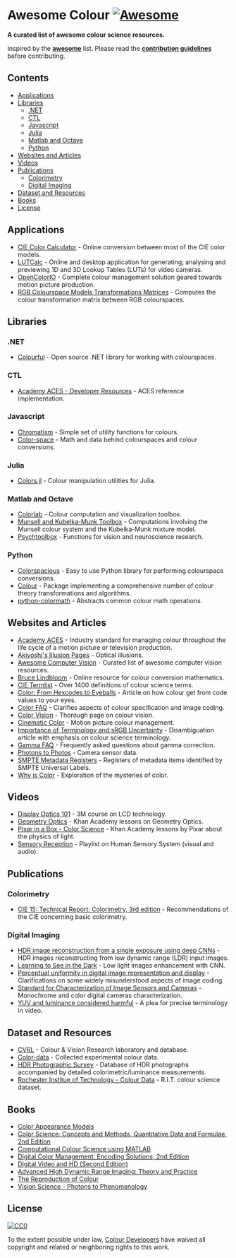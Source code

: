 # Awesome Colour [![Awesome](https://awesome.re/badge.svg)](https://awesome.re)

__A curated list of awesome colour science resources.__

Inspired by the __[awesome](https://github.com/sindresorhus/awesome)__ list. Please read the __[contribution guidelines](contributing.md)__ before contributing.


## Contents

<!-- START doctoc generated TOC please keep comment here to allow auto update -->
<!-- DON'T EDIT THIS SECTION, INSTEAD RE-RUN doctoc TO UPDATE -->


- [Applications](#applications)
- [Libraries](#libraries)
  - [.NET](#net)
  - [CTL](#ctl)
  - [Javascript](#javascript)
  - [Julia](#julia)
  - [Matlab and Octave](#matlab-and-octave)
  - [Python](#python)
- [Websites and Articles](#websites-and-articles)
- [Videos](#videos)
- [Publications](#publications)
  - [Colorimetry](#colorimetry)
  - [Digital Imaging](#digital-imaging)
- [Dataset and Resources](#dataset-and-resources)
- [Books](#books)
- [License](#license)

<!-- END doctoc generated TOC please keep comment here to allow auto update -->


## Applications

- [CIE Color Calculator](http://www.brucelindbloom.com/ColorCalculator.html) - Online conversion between most of the CIE color models.
- [LUTCalc](https://cameramanben.github.io/LUTCalc/) - Online and desktop application for generating, analysing and previewing 1D and 3D Lookup Tables (LUTs) for video cameras.
- [OpenColorIO](http://opencolorio.org/) - Complete colour management solution geared towards motion picture production.
- [RGB Colourspace Models Transformations Matrices](http://colour-science.org/cgi-bin/rgb_colourspace_models_transformation_matrices.cgi) - Computes the colour transformation matrix between RGB colourspaces.


## Libraries

### .NET

- [Colourful](https://github.com/tompazourek/Colourful) - Open source .NET library for working with colourspaces.

### CTL

- [Academy ACES - Developer Resources](https://github.com/ampas/aces-dev/) - ACES reference implementation.

### Javascript

- [Chromatism](https://github.com/toish/chromatism) - Simple set of utility functions for colours.
- [Color-space](https://github.com/colorjs/color-space) - Math and data behind colourspaces and colour conversions.

### Julia

- [Colors.jl](https://github.com/JuliaGraphics/Colors.jl) - Colour manipulation utilities for Julia.

### Matlab and Octave

- [Colorlab](https://www.uv.es/vista/vistavalencia/software/colorlab.html) - Colour computation and visualization toolbox.
- [Munsell and Kubelka-Munk Toolbox](http://www.munsellcolourscienceforpainters.com/MunsellAndKubelkaMunkToolbox/MunsellAndKubelkaMunkToolbox.html) - Computations involving the Munsell colour system and the Kubelka-Munk mixture model.
- [Psychtoolbox](http://psychtoolbox.org/) - Functions for vision and neuroscience research.

### Python

- [Colorspacious](http://colorspacious.readthedocs.io/) - Easy to use Python library for performing colourspace conversions.
- [Colour](http://colour-science.org/) - Package implementing a comprehensive number of colour theory transformations and algorithms.
- [python-colormath](http://python-colormath.readthedocs.io/) - Abstracts common colour math operations.


## Websites and Articles

- [Academy ACES](http://www.oscars.org/science-technology/sci-tech-projects/aces) - Industry standard for managing colour throughout the life cycle of a motion picture or television production.
- [Akiyoshi's Illusion Pages](http://www.ritsumei.ac.jp/~akitaoka/index-e.html) - Optical illusions.
- [Awesome Computer Vision](https://github.com/jbhuang0604/awesome-computer-vision) - Curated list of awesome computer vision resources.
- [Bruce Lindbloom](http://brucelindbloom.com/) - Online resource for colour conversion mathematics.
- [CIE Termlist](http://eilv.cie.co.at/) - Over 1400 definitions of colour science terms.
- [Color: From Hexcodes to Eyeballs](http://jamie-wong.com/post/color/) - Article on how colour get from code values to your eyes.
- [Color FAQ](http://poynton.ca/notes/colour_and_gamma/ColorFAQ.html) - Clarifies aspects of colour specification and image coding.
- [Color Vision](http://www.handprint.com/LS/CVS/color.html) - Thorough page on colour vision.
- [Cinematic Color](http://cinematiccolor.org/) - Motion picture colour management.
- [Importance of Terminology and sRGB Uncertainty](http://colour-science.org/posts/the-importance-of-terminology-and-srgb-uncertainty/) - Disambiguation article with emphasis on colour science terminology.
- [Gamma FAQ](http://poynton.ca/notes/colour_and_gamma/GammaFAQ.html) - Frequently asked questions about gamma correction.
- [Photons to Photos](http://photonstophotos.net/) - Camera sensor data.
- [SMPTE Metadata Registers](https://registry.smpte-ra.org/apps/pages/) - Registers of metadata items identified by SMPTE Universal Labels.
- [Why is Color](http://www.rit-mcsl.org/fairchild/WhyIsColor/) - Exploration of the mysteries of color.


## Videos

- [Display Optics 101](https://www.3m.com/3M/en_US/display-solutions-us/the-science-behind-the-display/display-optics-101/) - 3M course on LCD technology.
- [Geometry Optics](https://www.khanacademy.org/science/physics/geometric-optics) - Khan Academy lessons on Geometry Optics.
- [Pixar in a Box - Color Science](https://www.khanacademy.org/partner-content/pixar/color) - Khan Academy lessons by Pixar about the physics of light.
- [Sensory Reception](https://www.youtube.com/playlist?list=PL0CE8C36512D90043) - Playlist on Human Sensory System (visual and audio).


## Publications

### Colorimetry

- [CIE 15: Technical Report: Colorimetry, 3rd edition](https://archive.org/details/gov.law.cie.15.2004) - Recommendations of the CIE concerning basic colorimetry.


### Digital Imaging

- [HDR image reconstruction from a single exposure using deep CNNs](http://hdrv.org/hdrcnn/) - HDR images reconstructing from low dynamic range (LDR) input images.
- [Learning to See in the Dark](http://web.engr.illinois.edu/~cchen156/SID.html) - Low light images enhancement with CNN.
- [Perceptual uniformity in digital image representation and display](https://pdfs.semanticscholar.org/9a86/b2863e0872d405dc69dd0b96621d82be088f.pdf) - Clarifications on some widely misunderstood aspects of image coding.
- [Standard for Characterization of Image Sensors and Cameras](http://www.emva.org/wp-content/uploads/EMVA1288-3.1a.pdf) - Monochrome and color digital cameras characterization.
- [YUV and luminance considered harmful](http://poynton.ca/PDFs/YUV_and_luminance_harmful.pdf) - A plea for precise terminology in video.


## Dataset and Resources

- [CVRL](http://www.cvrl.org/) - Colour & Vision Research laboratory and database.
- [Color-data](https://github.com/nschloe/color-data) - Collected experimental colour data.
- [HDR Photographic Survey](http://rit-mcsl.org/fairchild/HDR.html) - Database of HDR photographs accompanied by detailed colorimetric/luminance measurements.
- [Rochester Institue of Technology - Colour Data](https://www.rit.edu/science/pocs/useful-data) - R.I.T. colour science dataset.


## Books

- [Color Appearance Models](http://onlinelibrary.wiley.com/book/10.1002/9781118653128)
- [Color Science: Concepts and Methods, Quantitative Data and Formulae, 2nd Edition ](https://www.wiley.com/en-us/Color+Science%3A+Concepts+and+Methods%2C+Quantitative+Data+and+Formulae%2C+2nd+Edition-p-9780471399186)
- [Computational Colour Science using MATLAB](https://onlinelibrary.wiley.com/doi/book/10.1002/9780470710890)
- [Digital Color Management: Encoding Solutions, 2nd Edition](https://www.wiley.com/en-us/Digital+Color+Management%3A+Encoding+Solutions%2C+2nd+Edition-p-9780470512449)
- [Digital Video and HD (Second Edition)](https://www.sciencedirect.com/science/book/9780123919267)
- [Advanced High Dynamic Range Imaging: Theory and Practice](http://advancedhdrbook.com/)
- [The Reproduction of Colour](https://onlinelibrary.wiley.com/doi/book/10.1002/0470024275)
- [Vision Science - Photons to Phenomenology](https://mitpress.mit.edu/books/vision-science)


## License

[![CC0](http://mirrors.creativecommons.org/presskit/buttons/88x31/svg/cc-zero.svg)](http://creativecommons.org/publicdomain/zero/1.0)

To the extent possible under law, [Colour Developers](mailto:colour-science@googlegroups.com) have waived all copyright and
related or neighboring rights to this work.
